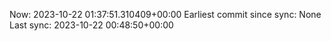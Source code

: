 Now: 2023-10-22 01:37:51.310409+00:00 Earliest commit since sync: None Last sync: 2023-10-22 00:48:50+00:00
